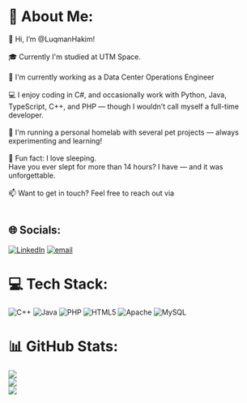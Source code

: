 # 💫 About Me:
👋 Hi, I’m @LuqmanHakim!<br><br>🎓 Currently I'm studied at UTM Space. <br><br>💼 I'm currently working as a Data Center Operations Engineer<br><br>💻 I enjoy coding in C#, and occasionally work with Python, Java, TypeScript, C++, and PHP — though I wouldn’t call myself a full-time developer.<br><br>🐳 I'm running a personal homelab with several pet projects — always experimenting and learning!<br><br>🛌 Fun fact: I love sleeping.<br>Have you ever slept for more than 14 hours? I have — and it was unforgettable.<br><br>📫 Want to get in touch? Feel free to reach out via<br><br>


## 🌐 Socials:
[![LinkedIn](https://img.shields.io/badge/LinkedIn-%230077B5.svg?logo=linkedin&logoColor=white)](https://linkedin.com/in/www.linkedin.com/in/luqmanhakimbinroslan) [![email](https://img.shields.io/badge/Email-D14836?logo=gmail&logoColor=white)](mailto:sp-luqman.hakim.roslan@live.utm.com) 

# 💻 Tech Stack:
![C++](https://img.shields.io/badge/c++-%2300599C.svg?style=plastic&logo=c%2B%2B&logoColor=white) ![Java](https://img.shields.io/badge/java-%23ED8B00.svg?style=plastic&logo=openjdk&logoColor=white) ![PHP](https://img.shields.io/badge/php-%23777BB4.svg?style=plastic&logo=php&logoColor=white) ![HTML5](https://img.shields.io/badge/html5-%23E34F26.svg?style=plastic&logo=html5&logoColor=white) ![Apache](https://img.shields.io/badge/apache-%23D42029.svg?style=plastic&logo=apache&logoColor=white) ![MySQL](https://img.shields.io/badge/mysql-4479A1.svg?style=plastic&logo=mysql&logoColor=white)
# 📊 GitHub Stats:
![](https://github-readme-stats.vercel.app/api?username=LuqmanHakim-Roslan&theme=dark&hide_border=false&include_all_commits=false&count_private=false)<br/>
![](https://nirzak-streak-stats.vercel.app/?user=LuqmanHakim-Roslan&theme=dark&hide_border=false)<br/>
![](https://github-readme-stats.vercel.app/api/top-langs/?username=LuqmanHakim-Roslan&theme=dark&hide_border=false&include_all_commits=false&count_private=false&layout=compact)

<!-- Proudly created with GPRM ( https://gprm.itsvg.in ) -->
